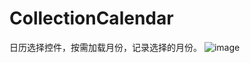 # CollectionCalendar
  日历选择控件，按需加载月份，记录选择的月份。
 ![image](https://github.com/deathewind/CollectionCalendar/master/screenshots/ScreenShot1.png)
